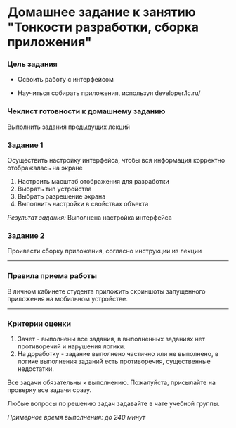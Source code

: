 # Домашнее задание к занятию "Тонкости разработки, сборка приложения"

### Цель задания

* Освоить работу с интерфейсом

* Научиться собирать приложения, используя developer.1c.ru/


### Чеклист готовности к домашнему заданию

Выполнить задания предыдущих лекций

### Задание 1

Осуществить настройку интерфейса, чтобы вся информация корректно отображалась на экране


1. Настроить масштаб отображения для разработки
2. Выбрать тип устройства
3. Выбрать разрешение экрана
4. Выполнить настройки в свойствах объекта

 
*Результат задания:* 
Выполнена настройка интерфейса 

### Задание 2

Проивести сборку приложения, согласно инструкции из лекции

------

### Правила приема работы


В личном кабинете студента приложить скриншоты запущенного приложения на мобильном устройстве.

------
### Критерии оценки

1. Зачет - выполнены все задания, в выполненных заданиях нет противоречий и нарушения логики. 
2. На доработку - задание выполнено частично или не выполнено, в логике выполнения заданий есть противоречия, существенные недостатки.

Все задачи обязательны к выполнению. Пожалуйста, присылайте на проверку все задачи сразу.

Любые вопросы по решению задач задавайте в чате учебной группы.

*Примерное время выполнения: до 240 минут*

